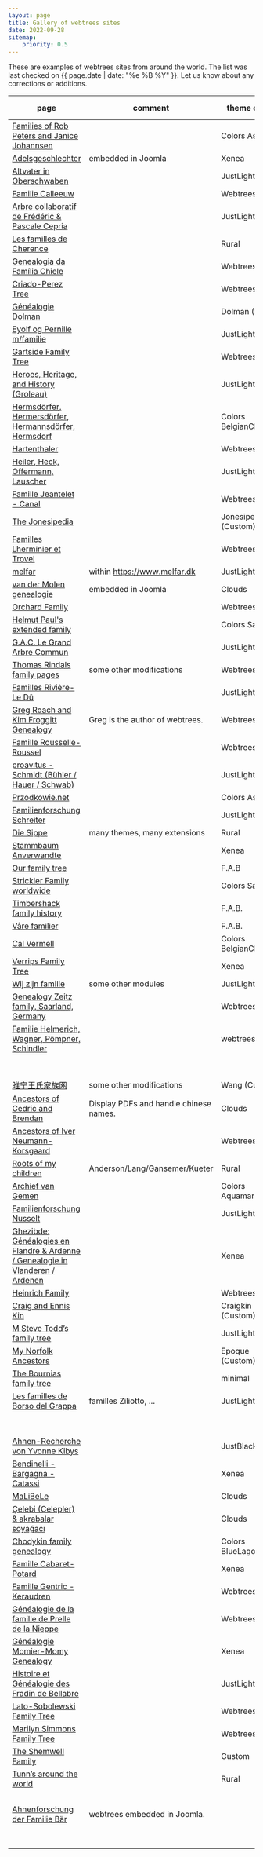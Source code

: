 ```yaml
---
layout: page
title: Gallery of webtrees sites
date: 2022-09-28
sitemap:
    priority: 0.5
---
```


These are examples of webtrees sites from around the world.  The list was last checked on
{{ page.date | date: "%e %B %Y" }}.  Let us know about any corrections or additions.

| page | comment | theme default | wt version | area (main) |
|---|---|---|---|---|
| [Families of Rob Peters and Janice Johannsen](https://www.skatekey.net) ||Colors Ash|2.1.8-dev|nl, us|
| [Adelsgeschlechter](https://www.verwandten.info/genealogien/familienbuecher) | embedded in Joomla |Xenea|2.1.7|de|
| [Altvater in Oberschwaben](https://micha-a.info/micgen) ||JustLight| 2.1.7 | de |
| [Familie Calleeuw](https://stamboom.calleeuw.be) ||Webtrees|2.1.6|be|
| [Arbre collaboratif de Frédéric & Pascale Cepria](https://www.cepria.fr) ||JustLight|2.1.7|fr, de|
| [Les familles de Cherence](https://www.cherence95-fr.org/webtrees) ||Rural|2.1.7|fr|
| [Genealogia da Família Chiele](https://www.chiele.net) ||Webtrees|2.1.6|it|
| [Criado-Perez Tree](https://tree.criadoperez.com) ||Webtrees|2.1.2|es, ..|
| [Généalogie Dolman](https://www.dolman.fr) ||Dolman (Custom)|2.1.7|fr, en|
| [Eyolf og Pernille m/familie](http://oestrem.com/webtrees) ||JustLight|2.1.7|no|
| [Gartside Family Tree](https://gartside.net/webtrees) ||Webtrees|2.1.6|us|
| [Heroes, Heritage, and History (Groleau)](https://unigen.us) ||JustLight|2.1.7|us|
| [Hermsdörfer, Hermersdörfer, Hermannsdörfer, Hermsdorf](https://hermsdoerfer.familyds.com/webtrees) ||Colors BelgianChocolate|2.1.7|de|
| [Hartenthaler](https://ahnen.hartenthaler.eu) ||Webtrees|2.1.7|de|
| [Heiler, Heck, Offermann, Lauscher](https://www.heiler-ahnen.de) ||JustLight|2.1.7|de|
| [Famille Jeantelet - Canal](https://www.jeantelet.fr/webtrees) ||Webtrees|2.1.7|fr|
| [The Jonesipedia](https://www.jonesipedia.com) ||Jonesipedia (Custom)|2.1.7|us|
| [Familles Lherminier et Trovel](http://lherminier.fr/webtrees) ||Webtrees|2.1.7|fr|
| [melfar](https://melfar.dk/webtrees) |within https://www.melfar.dk|JustLight|2.1.7|dk|
| [van der Molen genealogie](http://www.vdrmolen.com/genealogie-van-der-molen/webtrees-bridge)|embedded in Joomla|Clouds|2.1.6|nl|
| [Orchard Family](https://www.ourkin.org) ||Webtrees|2.1.7|au|
| [Helmut Paul's extended family](https://www.helmutpaul.at) ||Colors Sage|2.1.7|at|
| [G.A.C. Le Grand Arbre Commun](https://wt.rauhut.eu) ||JustLight|2.1.7|fr, de, us|
| [Thomas Rindals family pages](https://thomas.rindal.name) | some other modifications |Webtrees|2.1.7||
| [Familles Rivière-Le Dû](https://gustine.eu/wt) ||JustLight|2.1.7|fr|
| [Greg Roach and Kim Froggitt Genealogy](https://fisharebest.webtrees.net) |Greg is the author of webtrees.|Webtrees|2.1.7|en|
| [Famille Rousselle-Roussel](http://rousselle-roussel.fr) ||Webtrees|2.1.7|fr|
| [proavitus - Schmidt (Bühler / Hauer / Schwab)](https://www.proavitus.de) ||JustLight|2.1.7|de|
| [Przodkowie.net](https://przodkowie.net) ||Colors Ash|2.1.7|pl|
| [Familienforschung Schreiter](https://genealogie.schreiter.info) ||JustLight|2.1.7|de|
| [Die Sippe](https://freris.de) | many themes, many extensions |Rural|2.1.7|de|
| [Stammbaum Anverwandte](https://stammbaum.anverwandte.info) ||Xenea|2.1.7|de|
| [Our family tree](https://thespiegels.com/ourtree) ||F.A.B|2.1.7|de|
| [Strickler Family worldwide](https://www.strickler.info/webtrees) ||Colors Sage|2.1.7|de|
| [Timbershack family history](https://www.timbershack.co.uk) ||F.A.B.|2.1.7|uk, scot|
| [Våre familier](https://visitusinmaputo.com/webtree) ||F.A.B.|2.1.7|no|
| [Cal Vermell](https://www.calvermell.cat/webtrees) ||Colors BelgianChocolate|2.1.7|cat|
| [Verrips Family Tree](https://verrips.com) ||Xenea|2.1.7|nl|
| [Wij zijn familie](https://wijzijnfamilie.nl) | some other modules |JustLight|2.1.7|nl|
| [Genealogy Zeitz family, Saarland, Germany](https://www.zeitzfamily.org/webtrees_2012) ||Webtrees|2.1.7|de|
| [Familie Helmerich, Wagner, Pömpner, Schindler](https://helmerich.family/) ||webtrees|2.1.7|de|
||||older 2.0. versions||
| [睢宁王氏家族网](https://www.snwsjz.com) |some other modifications|Wang (Custom)|2.0.19|cn|
| [Ancestors of Cedric and Brendan](https://chinngroup.com/ancestors) |Display PDFs and handle chinese names.|Clouds|2.0.16|en|
| [Ancestors of Iver Neumann-Korsgaard](https://iverneumann.no/webtrees) | |Webtrees|2.0.23|no|
| [Roots of my children](https://genealogy.dbq-andersons.com) |Anderson/Lang/Gansemer/Kueter|Rural|2.0.19| us |
| [Archief van Gemen](https://www.vangemen.nl) ||Colors Aquamarin|2.0.23| nl |
| [Familienforschung Nusselt](https://family.nusselt.de) ||JustLight|2.0.19|de|
| [Ghezibde: Généalogies en Flandre & Ardenne / Genealogie in Vlanderen / Ardenen](https://www.ghezibde.net/genealogie) ||Xenea|2.0.19|be|
| [Heinrich Family](http://www.heinrich.id.au/webtrees) ||Webtrees|2.0.17|au|
| [Craig and Ennis Kin](https://craigkin.com/tree/Craig) ||Craigkin (Custom)|2.0.11|us|
| [M Steve Todd’s family tree](https://webtrees.mstevetodd.com) ||JustLight|2.0.15|us|
| [My Norfolk Ancestors](https://mynorfolkancestors.net) ||Epoque (Custom)|2.0.12|en|
| [The Bournias family tree](http://webtrees.bournias.net) ||minimal|2.0.16|gr|
| [Les familles de Borso del Grappa](http://www.venarbol.net/borsodg31) |familles Ziliotto, ...|JustLight|2.0.25|it|
||||older 1.7. versions||
| [Ahnen-Recherche von Yvonne Kibys](http://www.ahnen-recherche.de/webtrees) || JustBlack | 1.7.11 | de |
| [Bendinelli - Bargagna - Catassi](http://webtrees.bendinelliclaudio.it) || Xenea | 1.7.18 | it |
| [MaLiBeLe](http://www.malibele.org) ||Clouds|1.7.19|fr|
| [Çelebi (Celepler) & akrabalar soyağacı](https://www.celebi24.com) ||Clouds|1.7.20|tr|
| [Chodykin family genealogy](http://www.chodykin.lt) ||Colors BlueLagoon|1.7.9|lt|
| [Famille Cabaret-Potard](http://genea.mont-saint-jean.com) ||Xenea|1.7.17|fr|
| [Famille Gentric - Keraudren](http://andre.gentric.free.fr/webtrees) ||Webtrees|1.7.13|fr|
| [Généalogie de la famille de Prelle de la Nieppe](https://genealogie.deprelledelanieppe.be) ||Webtrees|1.7.19|be|
| [Généalogie Momier-Momy Genealogy](https://www.momy-genealogie.info) ||Xenea|1.7.18|fr|
| [Histoire et Généalogie des Fradin de Bellabre](https://www.bellabre.com) ||JustLight|1.7.17|fr|
| [Lato-Sobolewski Family Tree](https://www.familytree.latoga.com) ||Webtrees|1.7.19|pl|
| [Marilyn Simmons Family Tree](http://www.josephsimmons.com) ||Webtrees|1.7.18|bm|
| [The Shemwell Family](https://shemwellfamily.com) ||Custom|1.7.20|us|
| [Tunn’s around the world](https://tunn.synology.me/gen) ||Rural|1.7.14||
||||---||
| [Ahnenforschung der Familie Bär](http://www.baer-ahnen.de/stammbaum) | webtrees embedded in Joomla. || 1.6.2 | de |
||||not accessible||
